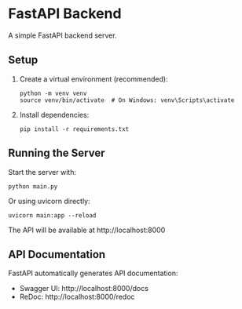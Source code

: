 # FastAPI Backend

A simple FastAPI backend server.

## Setup

1. Create a virtual environment (recommended):
   ```
   python -m venv venv
   source venv/bin/activate  # On Windows: venv\Scripts\activate
   ```

2. Install dependencies:
   ```
   pip install -r requirements.txt
   ```

## Running the Server

Start the server with:
```
python main.py
```

Or using uvicorn directly:
```
uvicorn main:app --reload
```

The API will be available at http://localhost:8000

## API Documentation

FastAPI automatically generates API documentation:
- Swagger UI: http://localhost:8000/docs
- ReDoc: http://localhost:8000/redoc 